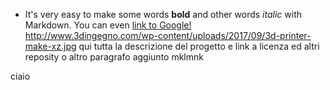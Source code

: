 - It's very easy 
to make some words **bold** and other words *italic* with Markdown. You can even [link to Google!](http://google.com)
http://www.3dingegno.com/wp-content/uploads/2017/09/3d-printer-make-xz.jpg
qui tutta la descrizione del progetto e link a licenza ed altri reposity o altro
paragrafo aggiunto
mklmnk

ciaio

